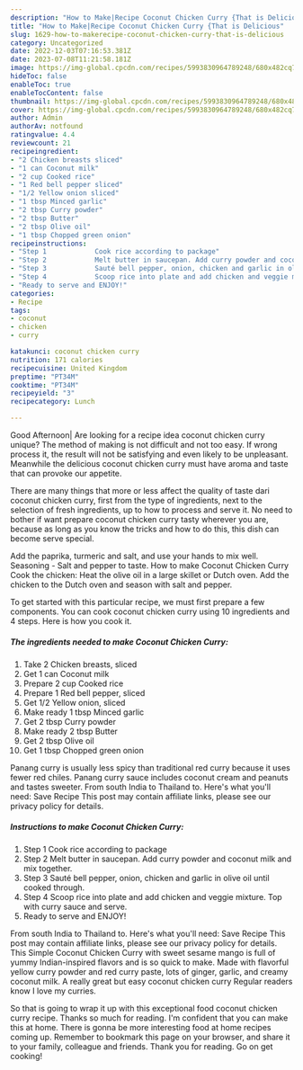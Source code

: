 ```yaml
---
description: "How to Make|Recipe Coconut Chicken Curry {That is Delicious"
title: "How to Make|Recipe Coconut Chicken Curry {That is Delicious"
slug: 1629-how-to-makerecipe-coconut-chicken-curry-that-is-delicious
category: Uncategorized
date: 2022-12-03T07:16:53.381Z
date: 2023-07-08T11:21:58.181Z
image: https://img-global.cpcdn.com/recipes/5993830964789248/680x482cq70/coconut-chicken-curry-recipe-main-photo.jpg
hideToc: false
enableToc: true
enableTocContent: false
thumbnail: https://img-global.cpcdn.com/recipes/5993830964789248/680x482cq70/coconut-chicken-curry-recipe-main-photo.jpg
cover: https://img-global.cpcdn.com/recipes/5993830964789248/680x482cq70/coconut-chicken-curry-recipe-main-photo.jpg
author: Admin
authorAv: notfound
ratingvalue: 4.4
reviewcount: 21
recipeingredient:
- "2 Chicken breasts sliced"
- "1 can Coconut milk"
- "2 cup Cooked rice"
- "1 Red bell pepper sliced"
- "1/2 Yellow onion sliced"
- "1 tbsp Minced garlic"
- "2 tbsp Curry powder"
- "2 tbsp Butter"
- "2 tbsp Olive oil"
- "1 tbsp Chopped green onion"
recipeinstructions:
- "Step 1            Cook rice according to package"
- "Step 2            Melt butter in saucepan. Add curry powder and coconut milk and mix together."
- "Step 3            Sauté bell pepper, onion, chicken and garlic in olive oil until cooked through."
- "Step 4            Scoop rice into plate and add chicken and veggie mixture. Top with curry sauce and serve."
- "Ready to serve and ENJOY!"
categories:
- Recipe
tags:
- coconut
- chicken
- curry

katakunci: coconut chicken curry 
nutrition: 171 calories
recipecuisine: United Kingdom
preptime: "PT34M"
cooktime: "PT34M"
recipeyield: "3"
recipecategory: Lunch

---
```



Good Afternoon| Are looking for a recipe idea coconut chicken curry unique? The method of making is not difficult and not too easy. If wrong process it, the result will not be satisfying and even likely to be unpleasant. Meanwhile the delicious coconut chicken curry must have aroma and taste that can provoke our appetite.






There are many things that more or less affect the quality of taste dari coconut chicken curry, first from the type of ingredients, next to the selection of fresh ingredients, up to how to process and serve it. No need to bother if want prepare coconut chicken curry tasty wherever you are, because as long as you know the tricks and how to do this, this dish can become serve special.


Add the paprika, turmeric and salt, and use your hands to mix well. Seasoning - Salt and pepper to taste. How to make Coconut Chicken Curry Cook the chicken: Heat the olive oil in a large skillet or Dutch oven. Add the chicken to the Dutch oven and season with salt and pepper.


To get started with this particular recipe, we must first prepare a few components. You can cook coconut chicken curry using 10 ingredients and 4 steps. Here is how you cook it.

<!--inarticleads1-->

##### The ingredients needed to make Coconut Chicken Curry:

1. Take 2 Chicken breasts, sliced
1. Get 1 can Coconut milk
1. Prepare 2 cup Cooked rice
1. Prepare 1 Red bell pepper, sliced
1. Get 1/2 Yellow onion, sliced
1. Make ready 1 tbsp Minced garlic
1. Get 2 tbsp Curry powder
1. Make ready 2 tbsp Butter
1. Get 2 tbsp Olive oil
1. Get 1 tbsp Chopped green onion


Panang curry is usually less spicy than traditional red curry because it uses fewer red chiles. Panang curry sauce includes coconut cream and peanuts and tastes sweeter. From south India to Thailand to. Here&#39;s what you&#39;ll need: Save Recipe This post may contain affiliate links, please see our privacy policy for details. 

<!--inarticleads2-->

##### Instructions to make Coconut Chicken Curry:

1. Step 1            Cook rice according to package
1. Step 2            Melt butter in saucepan. Add curry powder and coconut milk and mix together.
1. Step 3            Sauté bell pepper, onion, chicken and garlic in olive oil until cooked through.
1. Step 4            Scoop rice into plate and add chicken and veggie mixture. Top with curry sauce and serve.
1. Ready to serve and ENJOY!

From south India to Thailand to. Here&#39;s what you&#39;ll need: Save Recipe This post may contain affiliate links, please see our privacy policy for details. This Simple Coconut Chicken Curry with sweet sesame mango is full of yummy Indian-inspired flavors and is so quick to make. Made with flavorful yellow curry powder and red curry paste, lots of ginger, garlic, and creamy coconut milk. A really great but easy coconut chicken curry Regular readers know I love my curries. 

So that is going to wrap it up with this exceptional food coconut chicken curry recipe. Thanks so much for reading. I'm confident that you can make this at home. There is gonna be more interesting food at home recipes coming up. Remember to bookmark this page on your browser, and share it to your family, colleague and friends. Thank you for reading. Go on get cooking!
